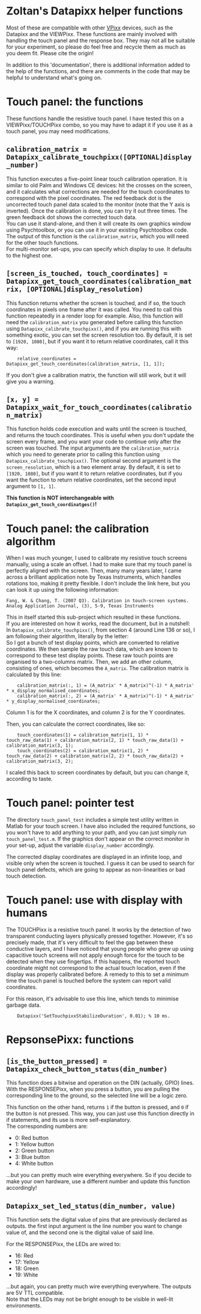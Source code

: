 
# Zoltan's Datapixx helper functions

Most of these are compatible with other [VPixx](http://vpixx.com) devices, such as the Datapixx and the VIEWPixx. These functions are mainly involved with handling the touch panel and the response box. They may not all be suitable for your experiment, so please do feel free and recycle them as much as you deem fit. Please cite the origin!

In addition to this 'documentation', there is additional information added to the help of the functions, and there are comments in the code that may be helpful to understand what's going on.


# Touch panel: the functions

These functions handle the resistive touch panel. I have tested this on a VIEWPixx/TOUCHPixx combo, so you may have to adapt it if you use it as a touch panel, you may need modifications.

## `calibration_matrix = Datapixx_calibrate_touchpixx([OPTIONAL]display_number)`

This function executes a five-point linear touch calibration operation. It is similar to old Palm and Windows CE devices: hit the crosses on the screen, and it calculates what corrections are needed for the touch coordinates to correspond with the pixel coordinates. The red feedback dot is the uncorrected touch panel data scaled to the monitor (note that the Y axis is inverted). Once the calibration is done, you can try it out three times. The green feedback dot shows the corrected touch data.  
You can use it stand-alone, and then it will create its own graphics window using Psychtoolbox, or you can use it in your existing Psychtoolbox code.
The output of this function is the `calibration_matrix`, which you will need for the other touch functions.  
For multi-monitor set-ups, you can specify which display to use. It defaults to the highest one.

## `[screen_is_touched, touch_coordinates] = Datapixx_get_touch_coordinates(calibration_matrix, [OPTIONAL]display_resolution)`

This function returns whether the screen is touched, and if so, the touch coordinates in pixels one frame after it was called. You need to call this function repeatedly in a render loop for example.
Also, this function will need the `calibration_matrix` you generated before calling this function using `Datapixx_calibrate_touchpixx()`, and if you are running this with something exotic, you can set the screen resolution too. By default, it is set to `[1920, 1080]`, but if you want it to return relative coordinates, call it this way:
```
    relative_coordinates = Datapixx_get_touch_coordinates(calibration_matrix, [1, 1]);
```

If you don't give a calibration matrix, the function will still work, but it will give you a warning.

## `[x, y] = Datapixx_wait_for_touch_coordinates(calibration_matrix)`

This function holds code execution and waits until the screen is touched, and returns the touch coordinates. This is useful when you don't update the screen every frame, and you want your code to continue only after the screen was touched. The input arguments are the `calibration_matrix` which you need to generate prior to calling this function using `Datapixx_calibrate_touchpixx()`. The optional second argument is the `screen_resolution`, which is a two element array. By default, it is set to `[1920, 1080]`, but if you want it to return relative coordinates, but if you want the function to return relative coordinates, set the second input argument to `[1, 1]`.

**This function is NOT interchangeable with `Datapixx_get_touch_coordinatges()`!**

# Touch panel: the calibration algorithm

When I was much younger, I used to calibrate my resistive touch screens manually, using a scale an offset. I had to make sure that my touch panel is perfectly aligned with the screen. Then, many many years later, I came across a brilliant application note by Texas Instruments, which handles rotations too, making it pretty flexible. I don't include the link here, but you can look it up using the following information:
```
Fang, W. & Chang, T. (2007 Q3). Calibration in touch-screen systems.
Analog Application Journal, (3), 5-9, Texas Instruments
```

This in itself started this sub-project which resulted in these functions.  
If you are interested on how it works, read the document, but in a nutshell:  
In `Datapixx_calibrate_touchpixx()`, from section 4 (around Line 136 or so), I am following their algorithm, literally by the letter:  
So I got a bunch of test display points, which are converted to relative coordinates. We then sample the raw touch data, which are known to correspond to these test display points. These raw touch points are organised to a two-columns matrix. Then, we add an other column, consisting of ones, which becomes the `A_matrix`. The calibration matrix is calculated by this line:

```
    calibration_matrix(:, 1) = (A_matrix' * A_matrix)^(-1) * A_matrix' * x_display_normalised_coordinates;
    calibration_matrix(:, 2) = (A_matrix' * A_matrix)^(-1) * A_matrix' * y_display_normalised_coordinates;
```
Column 1 is for the X coordinates, and column 2 is for the Y coordinates.  

Then, you can calculate the correct coordinates, like so:

```
    touch_coordinates(1) = calibration_matrix(1, 1) * touch_raw_data(1) + calibration_matrix(2, 1) * touch_raw_data(1) + calibration_matrix(3, 1);
    touch_coordinates(2) = calibration_matrix(1, 2) * touch_raw_data(2) + calibration_matrix(2, 2) * touch_raw_data(2) + calibration_matrix(3, 2);
```

I scaled this back to screen coordinates by default, but you can change it, according to taste.

# Touch panel: pointer test

The directory `touch_panel_test` includes a simple test utility written in Matlab for your touch screen. I have also included the required functions, so you won't have to add anything to your path, and you can just simply run `touch_panel_test.m`. If the graphics don't appear on the correct monitor in your set-up, adjust the variable `display_number` accordingly.  

The corrected display coordinates are displayed in an infinite loop, and visible only when the screen is touched. I guess it can be used to search for touch panel defects, which are going to appear as non-linearities or bad touch detection.

# Touch panel: use with display with humans

The TOUCHPixx is a resistive touch panel. It works by the detection of two transparent conducting layers physically pressed together. However, it's so precisely made, that it's very difficult to feel the gap between these conductive layers, and I have noticed that young people who grew up using capacitive touch screens will not apply enough force for the touch to be detected when they use fingertips. If this happens, the reported touch coordinate might not correspond to the actual touch location, even if the display was properly calibrated before. A remedy to this to set a minimum time the touch panel is touched before the system can report valid coordinates.  

For this reason, it's advisable to use this line, which tends to minimise garbage data.
```
    Datapixx('SetTouchpixxStabilizeDuration', 0.01); % 10 ms.
```

# RepsonsePixx: functions

## `[is_the_button_pressed] = Datapixx_check_button_status(din_number)`

This function does a bitwise and operation on the DIN (actually, GPIO) lines. With the RESPONSEPixx, when you press a button, you are pulling the corresponding line to the ground, so the selected line will be a logic zero.

This function on the other hand, returns `1` if the button is pressed, and `0` if the button is not pressed. This way, you can just use this function directly in if statements, and its use is more self-explanatory.  
The corresponding numbers are:  

- 0: Red button  
- 1: Yellow button  
- 2: Green button  
- 3: Blue button  
- 4: White button  

...but you can pretty much wire everything everywhere. So if you decide to make your own hardware, use a different number and update this function accordingly!

## `Datapixx_set_led_status(din_number, value)`

This function sets the digital value of pins that are previously declared as outputs. the first input argument is the line number you want to change value of, and the second one is the digital value of said line.

For the RESPONSEPixx, the LEDs are wired to:

- 16: Red
- 17: Yellow
- 18: Green
- 19: White

...but again, you can pretty much wire everything everywhere. The outputs are 5V TTL compatible.  
Note that the LEDs may not be bright enough to be visible in well-lit environments.